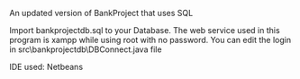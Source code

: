 An updated version of BankProject that uses SQL


Import bankprojectdb.sql to your Database.
The web service used in this program is xampp while using root with no password. You can edit the login in src\bankprojectdb\DBConnect.java file

IDE used: Netbeans
